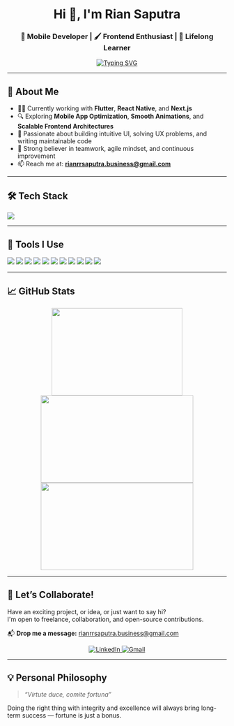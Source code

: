 <h1 align="center">Hi 👋, I'm Rian Saputra</h1>

<h3 align="center">🚀 Mobile Developer | 🖌️ Frontend Enthusiast | 🌱 Lifelong Learner</h3>

<p align="center">
  <a href="https://github.com/riansap">
    <img src="https://readme-typing-svg.demolab.com?font=Fira+Code&size=24&duration=3000&pause=1000&color=007fff&center=true&vCenter=true&width=600&lines=Flutter+%2F+React+Native+%2F+Next.JS;riansap-life:~/$+curiosity+--infinite" alt="Typing SVG" />
  </a>
</p>

---

## 🚀 About Me

- 👨‍💻 Currently working with **Flutter**, **React Native**, and **Next.js**
- 🔍 Exploring **Mobile App Optimization**, **Smooth Animations**, and **Scalable Frontend Architectures**
- 🎯 Passionate about building intuitive UI, solving UX problems, and writing maintainable code
- 🤝 Strong believer in teamwork, agile mindset, and continuous improvement
- 📫 Reach me at: **rianrrsaputra.business@gmail.com**

---

## 🛠️ Tech Stack

<p align="left">
  <img src="https://skillicons.dev/icons?i=dart,flutter,html,css,js,ts,react,nextjs,nodejs,express,tailwind,postgresql" />
</p>

---

## 🧰 Tools I Use

<p align="left">
  <img src="https://custom-icon-badges.demolab.com/badge/Visual%20Studio%20Code-0078d7.svg?logo=vsc&logoColor=white&style=for-the-badge" />
  <img src="https://img.shields.io/badge/Xcode-007ACC?logo=Xcode&logoColor=white&style=for-the-badge" />
  <img src="https://img.shields.io/badge/Postman-orange?logo=postman&logoColor=fff&style=for-the-badge" />
  <img src="https://img.shields.io/badge/Figma-black?logo=figma&logoColor=fff&style=for-the-badge" />
  <img src="https://img.shields.io/badge/GitLab%20CI-FC6D26?logo=gitlab&logoColor=fff&style=for-the-badge" />
  <img src="https://img.shields.io/badge/GitHub-black?logo=github&style=for-the-badge" />
  <img src="https://img.shields.io/badge/macOS-000000?logo=apple&logoColor=F0F0F0&style=for-the-badge" />
  <img src="https://img.shields.io/badge/iOS-000000?&logo=apple&logoColor=white&style=for-the-badge" />
  <img src="https://img.shields.io/badge/Android-3DDC84?logo=android&logoColor=white&style=for-the-badge" />
  <img src="https://img.shields.io/badge/Trello-blue?logo=trello&style=for-the-badge" />
  <img src="https://img.shields.io/badge/Slack-4A154B?logo=slack&logoColor=fff&style=for-the-badge" />
  
  
</p>

---

## 📈 GitHub Stats

<p align="center">
  <img src="https://github-readme-stats.vercel.app/api/top-langs/?username=riansap&layout=compact&theme=tokyonight&hide_border=true" width="300" height="200"/>
  <img src="https://github-readme-stats.vercel.app/api?username=riansap&show_icons=true&theme=tokyonight&hide_border=true" width="350" height="200"/>
  <img src="https://github-readme-streak-stats.herokuapp.com?user=riansap&theme=tokyonight&hide_border=true" width="350" height="200"/>
</p>

---

## 🤝 Let’s Collaborate!

Have an exciting project, or idea, or just want to say hi?  
I'm open to freelance, collaboration, and open-source contributions.

📬 **Drop me a message:** [rianrrsaputra.business@gmail.com](mailto:rianrrsaputra.business@gmail.com)

<p align="center">
  <a href="https://linkedin.com/in/riansaputra" target="_blank">
    <img src="https://img.shields.io/badge/LinkedIn-blue?logo=linkedin&logoColor=fff&style=for-the-badge" alt="LinkedIn" />
  </a>
  <a href="mailto:rianrrsaputra.business@gmail.com" target="_blank">
    <img src="https://img.shields.io/badge/Gmail-red?logo=gmail&logoColor=fff&style=for-the-badge" alt="Gmail" />
  </a>
</p>

<!-- ---

## 🐍 Contribution Snake

<p align="center">
  <img src="https://raw.githubusercontent.com/riansap/riansap/main/github-contribution-grid-snake.svg" alt="GitHub Contribution Snake" />
</p> -->

---

## 💡 Personal Philosophy

> _“Virtute duce, comite fortuna”_

Doing the right thing with integrity and excellence will always bring long-term success — fortune is just a bonus.
